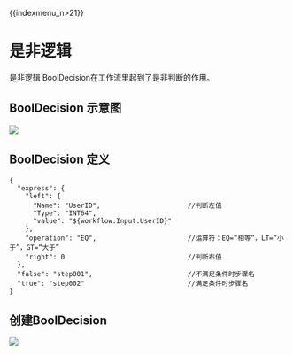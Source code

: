 {{indexmenu_n>21}}

# 是非逻辑

是非逻辑 BoolDecision在工作流里起到了是非判断的作用。

## BoolDecision 示意图

![](http://stepflow-docs.cn-bj.ufileos.com/bool001.png)

## BoolDecision 定义

    {
      "express": {
        "left": {
          "Name": "UserID",                      //判断左值
          "Type": "INT64",                       
          "value": "${workflow.Input.UserID}"      
        },
        "operation": "EQ",                       //运算符：EQ=“相等”，LT=“小于”，GT=“大于”
        "right": 0                               //判断右值
      },
      "false": "step001",                        //不满足条件时步骤名
      "true": "step002"                          //满足条件时步骤名
    }

## 创建BoolDecision

![](http://stepflow-docs.cn-bj.ufileos.com/decision001.png)
